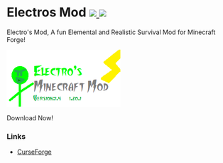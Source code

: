 # Electros Mod [![](http://cf.way2muchnoise.eu/versions/1032767.svg) ![](http://cf.way2muchnoise.eu/1032767.svg)](https://legacy.curseforge.com/minecraft/mc-mods/electros-mod/)

Electro's Mod, A fun Elemental and Realistic Survival Mod for Minecraft Forge!

![Logo](./logo.png)

Download Now!

### Links
- [CurseForge](https://legacy.curseforge.com/minecraft/mc-mods/electros-mod)
